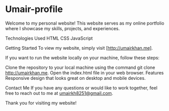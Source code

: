 # Umair-profile
Welcome to my personal website! This website serves as my online portfolio where I showcase my skills, projects, and experiences.

Technologies Used
HTML
CSS
JavaScript

Getting Started
To view my website, simply visit [http://umairkhan.me].

If you want to run the website locally on your machine, follow these steps:

Clone the repository to your local machine using the command git clone http://umairkhan.me.
Open the index.html file in your web browser.
Features
Responsive design that looks great on desktop and mobile devices.

Contact Me
If you have any questions or would like to work together, feel free to reach out to me at umairkh8251@gmail.com.

Thank you for visiting my website!
